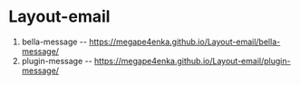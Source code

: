 # Layout-email

1. bella-message -- https://megape4enka.github.io/Layout-email/bella-message/
2. plugin-message -- https://megape4enka.github.io/Layout-email/plugin-message/